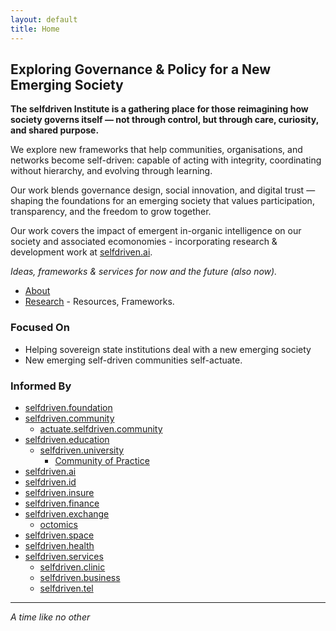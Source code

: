 ```yaml
---
layout: default
title: Home
---
```


## Exploring Governance & Policy for a New Emerging Society

**The selfdriven Institute is a gathering place for those reimagining how society governs itself — not through control, but through care, curiosity, and shared purpose.**

We explore new frameworks that help communities, organisations, and networks become self-driven: capable of acting with integrity, coordinating without hierarchy, and evolving through learning.

Our work blends governance design, social innovation, and digital trust — shaping the foundations for an emerging society that values participation, transparency, and the freedom to grow together.

Our work covers the impact of emergent in-organic intelligence on our society and associated ecomonomies - incorporating research & development work at [selfdriven.ai](https://selfdriven.ai).

*Ideas, frameworks & services for now and the future (also now).*

- [About](/about/) 
- [Research](/research/) - Resources, Frameworks.

### Focused On
- Helping sovereign state institutions deal with a new emerging society
- New emerging self-driven communities self-actuate. 

### Informed By
- [selfdriven.foundation](https://selfdriven.foundation)
- [selfdriven.community](https://selfdriven.community)
    - [actuate.selfdriven.community](https://actuate.selfdriven.community)
- [selfdriven.education](https://selfdriven.education)
    - [selfdriven.university](https://selfdriven.university)
        - [Community of Practice](https://www.selfdriven.university/community-of-practice.html)
- [selfdriven.ai](https://selfdriven.ai)
- [selfdriven.id](https://selfdriven.id)
- [selfdriven.insure](https://selfdriven.insure)
- [selfdriven.finance](https://selfdriven.finance)
- [selfdriven.exchange](https://selfdriven.exchange)
    - [octomics](https://octomics.io)
- [selfdriven.space](https://selfdriven.space)
- [selfdriven.health](https://selfdriven.health)
- [selfdriven.services](https://selfdriven.services)
    - [selfdriven.clinic](https://selfdriven.clinic)
    - [selfdriven.business](https://selfdriven.business)
    - [selfdriven.tel](https://selfdriven.tel)

---

*A time like no other*